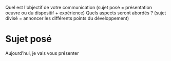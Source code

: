 Quel est l'objectif de votre communication (sujet posé = présentation oeuvre ou du dispositif + expérience)
 Quels aspects seront abordés ? (sujet divisé = annoncer les différents points du développement)

# Sujet posé
Aujourd'hui, je vais vous présenter
